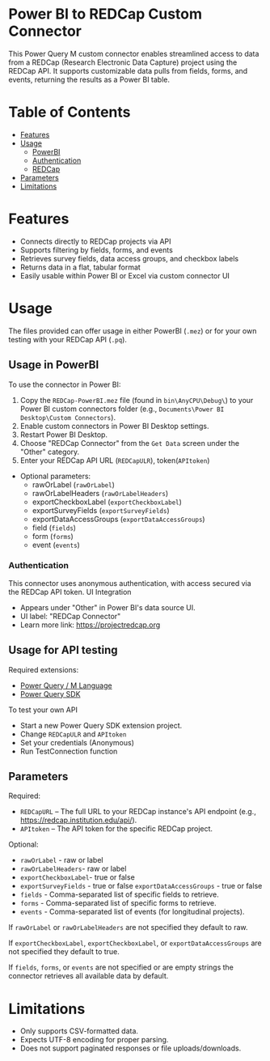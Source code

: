 # Power BI to REDCap Custom Connector

This Power Query M custom connector enables streamlined access to data from a REDCap (Research Electronic Data Capture) project using the REDCap API. It supports customizable data pulls from fields, forms, and events, returning the results as a Power BI table.

# Table of Contents
- [Features](#features)
- [Usage](#usage)
    - [PowerBI](#usage-in-powerbi)
    - [Authentication](#authentication)
    - [REDCap](#usage-for-api-testing)
- [Parameters](#parameters)
- [Limitations](#limitations)

# Features

- Connects directly to REDCap projects via API
- Supports filtering by fields, forms, and events
- Retrieves survey fields, data access groups, and checkbox labels
- Returns data in a flat, tabular format
- Easily usable within Power BI or Excel via custom connector UI

# Usage
The files provided can offer usage in either PowerBI (`.mez`) or for your own testing with your REDCap API (`.pq`).

## Usage in PowerBI

To use the connector in Power BI:

1. Copy the `REDCap-PowerBI.mez` file (found in `bin\AnyCPU\Debug\`) to your Power BI custom connectors folder (e.g., `Documents\Power BI Desktop\Custom Connectors`).
2. Enable custom connectors in Power BI Desktop settings.
3. Restart Power BI Desktop.
4. Choose "REDCap Connector" from the `Get Data` screen under the "Other" category.
5. Enter your REDCap API URL (`REDCapULR`), token(`APItoken`)
- Optional parameters:
    - rawOrLabel (`rawOrLabel`)
    - rawOrLabelHeaders (`rawOrLabelHeaders`)
    - exportCheckboxLabel (`exportCheckboxLabel`)
    - exportSurveyFields (`exportSurveyFields`)
    - exportDataAccessGroups (`exportDataAccessGroups`)
    - field (`fields`)
    - form (`forms`)
    - event (`events`)

### Authentication

This connector uses anonymous authentication, with access secured via the REDCap API token.
UI Integration

- Appears under "Other" in Power BI's data source UI.
- UI label: "REDCap Connector"
 - Learn more link: https://projectredcap.org

## Usage for API testing

Required extensions:
- [Power Query / M Language](https://marketplace.visualstudio.com/items?itemName=PowerQuery.vscode-powerquery)
- [Power Query SDK](https://marketplace.visualstudio.com/items?itemName=PowerQuery.vscode-powerquery-sdk)

To test your own API
- Start a new Power Query SDK extension project.
- Change `REDCapULR` and `APItoken`
- Set your credentials (Anonymous)
- Run TestConnection function


## Parameters
Required:
- `REDCapURL` – The full URL to your REDCap instance's API endpoint (e.g., https://redcap.institution.edu/api/).
- `APItoken` – The API token for the specific REDCap project.

Optional:
- `rawOrLabel` - raw or label
- `rawOrLabelHeaders`- raw or label
- `exportCheckboxLabel`- true or false
- `exportSurveyFields` - true or false
`exportDataAccessGroups` - true or false
- `fields` - Comma-separated list of specific fields to retrieve.
- `forms` - Comma-separated list of specific forms to retrieve.
- `events` - Comma-separated list of events (for longitudinal projects).

If `rawOrLabel` or `rawOrLabelHeaders` are not specified they default to raw.

If `exportCheckboxLabel`, `exportCheckboxLabel`, or `exportDataAccessGroups` are not specified they default to true.

If `fields`, `forms`, or `events` are not specified or are empty strings the connector retrieves all available data by default.

# Limitations
- Only supports CSV-formatted data.
- Expects UTF-8 encoding for proper parsing.
- Does not support paginated responses or file uploads/downloads.


